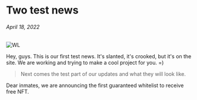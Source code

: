# Two test news

###### April 18, 2022 ######

![WL](https://github.com/verscorp/convicted-site-files/blob/main/images/WL.png)

Hey, guys. This is our first test news. It's slanted, it's crooked, but it's on the site. We are working and trying to make a cool project for you. =)

>Next comes the test part of our updates and what they will look like.

Dear inmates, we are announcing the first guaranteed whitelist to receive free NFT.
